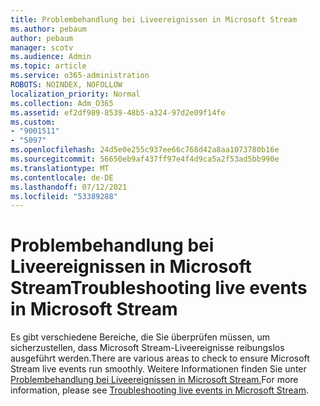 ```yaml
---
title: Problembehandlung bei Liveereignissen in Microsoft Stream
ms.author: pebaum
author: pebaum
manager: scotv
ms.audience: Admin
ms.topic: article
ms.service: o365-administration
ROBOTS: NOINDEX, NOFOLLOW
localization_priority: Normal
ms.collection: Adm_O365
ms.assetid: ef2df989-8539-48b5-a324-97d2e09f14fe
ms.custom:
- "9001511"
- "5097"
ms.openlocfilehash: 24d5e0e255c937ee66c768d42a8aa1073780b16e
ms.sourcegitcommit: 56650eb9af437ff97e4f4d9ca5a2f53ad5bb990e
ms.translationtype: MT
ms.contentlocale: de-DE
ms.lasthandoff: 07/12/2021
ms.locfileid: "53389288"
---
```

# <a name="troubleshooting-live-events-in-microsoft-stream"></a><span data-ttu-id="d266c-102">Problembehandlung bei Liveereignissen in Microsoft Stream</span><span class="sxs-lookup"><span data-stu-id="d266c-102">Troubleshooting live events in Microsoft Stream</span></span>

<span data-ttu-id="d266c-103">Es gibt verschiedene Bereiche, die Sie überprüfen müssen, um sicherzustellen, dass Microsoft Stream-Liveereignisse reibungslos ausgeführt werden.</span><span class="sxs-lookup"><span data-stu-id="d266c-103">There are various areas to check to ensure Microsoft Stream live events run smoothly.</span></span> <span data-ttu-id="d266c-104">Weitere Informationen finden Sie unter [Problembehandlung bei Liveereignissen in Microsoft Stream.](/stream/live-event-troubleshooting)</span><span class="sxs-lookup"><span data-stu-id="d266c-104">For more information, please see [Troubleshooting live events in Microsoft Stream](/stream/live-event-troubleshooting).</span></span>
